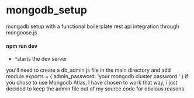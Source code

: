 # mongodb_setup
mongodb setup with a functional boilerplate rest api integration through mongoose.js

#### npm run dev #### 
* ^starts the dev server

you'll need to create a db_admin.js file in the main directory and add
module.exports = {
  admin_password: 'your mongodb cluster password '
}
if you chose to use Mongodb Atlas, I have chosen to work that way, i just decided to keep the admin file
out of my source code for obvious reasons
